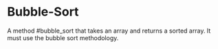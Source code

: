 # Bubble-Sort

A method #bubble_sort that takes an array and returns a sorted array. It must use the bubble sort methodology.